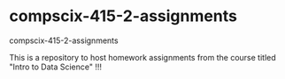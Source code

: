 # compscix-415-2-assignments
compscix-415-2-assignments

This is a repository to host homework assignments from the course titled "Intro to Data Science" !!!
